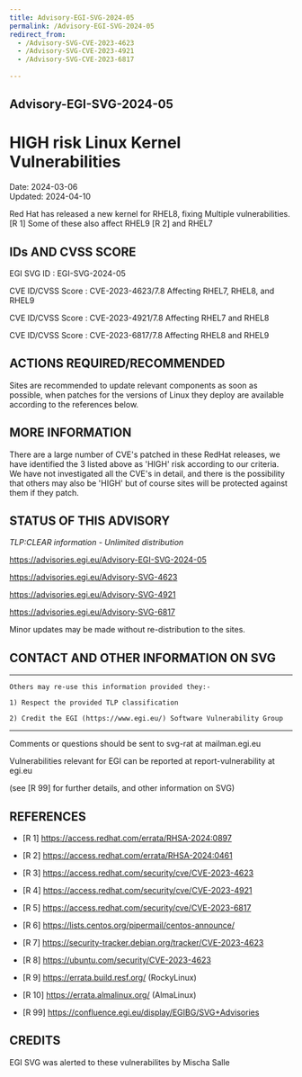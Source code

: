 ```yaml
---
title: Advisory-EGI-SVG-2024-05
permalink: /Advisory-EGI-SVG-2024-05
redirect_from:
  - /Advisory-SVG-CVE-2023-4623
  - /Advisory-SVG-CVE-2023-4921
  - /Advisory-SVG-CVE-2023-6817
  
---
```


## Advisory-EGI-SVG-2024-05

# HIGH risk Linux Kernel Vulnerabilities 

Date:        2024-03-06  
Updated:     2024-04-10

Red Hat has released a new kernel for RHEL8, fixing 
Multiple vulnerabilities. [R 1] 
Some of these also affect RHEL9 [R 2] and RHEL7


## IDs AND CVSS SCORE 

EGI SVG ID : EGI-SVG-2024-05

CVE ID/CVSS Score     : CVE-2023-4623/7.8 
Affecting RHEL7, RHEL8, and RHEL9

CVE ID/CVSS Score     : CVE-2023-4921/7.8 
Affecting RHEL7 and RHEL8 

CVE ID/CVSS Score     : CVE-2023-6817/7.8 
Affecting RHEL8 and RHEL9


## ACTIONS REQUIRED/RECOMMENDED

Sites are recommended to update relevant components as soon 
as possible, when patches for the versions of Linux they deploy 
are available according to the references below. 
 

## MORE INFORMATION
    
There are a large number of CVE's patched in these RedHat 
releases, we have identified the 3 listed above as 'HIGH' 
risk according to our criteria.  We have not investigated all 
the CVE's in detail, and there is the possibility that others 
may also be 'HIGH' but of course sites will be protected 
against them if they patch.

## STATUS OF THIS ADVISORY
                        
_TLP:CLEAR information - Unlimited distribution_  

 https://advisories.egi.eu/Advisory-EGI-SVG-2024-05 

 https://advisories.egi.eu/Advisory-SVG-4623
 
 https://advisories.egi.eu/Advisory-SVG-4921 
 
 https://advisories.egi.eu/Advisory-SVG-6817 

Minor updates may be made without re-distribution to the sites.


## CONTACT AND OTHER INFORMATION ON SVG

-----------------------------
    Others may re-use this information provided they:-
    
    1) Respect the provided TLP classification
    
    2) Credit the EGI (https://www.egi.eu/) Software Vulnerability Group
-----------------------------

    
Comments or questions should be sent to
	svg-rat at mailman.egi.eu

Vulnerabilities relevant for EGI can be reported at
	report-vulnerability at egi.eu
    
(see [R 99] for further details, and other information on SVG)
    
    
## REFERENCES

- [R 1] <https://access.redhat.com/errata/RHSA-2024:0897> 

- [R 2] <https://access.redhat.com/errata/RHSA-2024:0461>
     
- [R 3] <https://access.redhat.com/security/cve/CVE-2023-4623>

- [R 4] <https://access.redhat.com/security/cve/CVE-2023-4921>

- [R 5] <https://access.redhat.com/security/cve/CVE-2023-6817>

- [R 6] <https://lists.centos.org/pipermail/centos-announce/>

- [R 7] <https://security-tracker.debian.org/tracker/CVE-2023-4623> 
    
- [R 8] <https://ubuntu.com/security/CVE-2023-4623>

- [R 9] <https://errata.build.resf.org/>   (RockyLinux)

- [R 10]  <https://errata.almalinux.org/>  (AlmaLinux)


- [R 99] <https://confluence.egi.eu/display/EGIBG/SVG+Advisories>

## CREDITS

EGI SVG was alerted to these vulnerabilites by Mischa Salle


